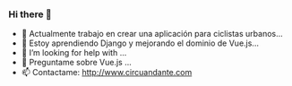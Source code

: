 ### Hi there 👋

- 🔭 Actualmente trabajo en crear una aplicación para ciclistas urbanos...
- 🌱 Estoy aprendiendo Django y mejorando el dominio de Vue.js...
- 🤔 I’m looking for help with ...
- 💬 Preguntame sobre Vue.js ...
- 📫 Contactame:
      http://www.circuandante.com
